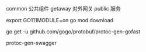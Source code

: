 
common 公共组件
getaway 对外网关
public  服务




export GO111MODULE=on 
go mod download

go get -u github.com/gogo/protobuf/protoc-gen-gofast

protoc-gen-swagger
